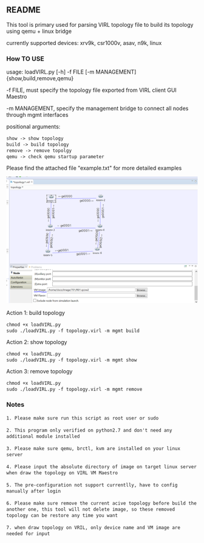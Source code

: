 ## README
This tool is primary used for parsing VIRL topology file to build its topology using qemu + linux bridge

currently supported devices: xrv9k, csr1000v, asav, n9k, linux

### How TO USE

usage: loadVIRL.py [-h] -f FILE [-m MANAGEMENT] {show,build,remove,qemu}

-f FILE, must specify the topology file exported from VIRL client GUI Maestro


-m MANAGEMENT, specify the management bridge to connect all nodes through mgmt interfaces


positional arguments: 

	show -> show topology	
	build -> build topology
	remove -> remove topolgy
	qemu -> check qemu startup parameter

Please find the attached file "example.txt" for more detailed examples


![alt text](https://github.com/JinlongWukong/vrlab/blob/master/topology.PNG)


Action 1: build topology

    chmod +x loadVIRL.py
 	sudo ./loadVIRL.py -f topology.virl -m mgmt build

Action 2: show topology

    chmod +x loadVIRL.py
 	sudo ./loadVIRL.py -f topology.virl -m mgmt show

Action 3: remove topology

    chmod +x loadVIRL.py
 	sudo ./loadVIRL.py -f topology.virl -m mgmt remove
  

### Notes
	1. Please make sure run this script as root user or sudo
	
	2. This program only verified on python2.7 and don't need any additional module installed 

	3. Please make sure qemu, brctl, kvm are installed on your linux server

	4. Please input the absolute directory of image on target linux server when draw the topology on VIRL VM Maestro

	5. The pre-configuration not support currentlly, have to config manually after login
	
	6. Please make sure remove the current acive topology before build the another one, this tool will not delete image, so these removed topology can be restore any time you want 
        
	7. when draw topology on VRIL, only device name and VM image are needed for input
